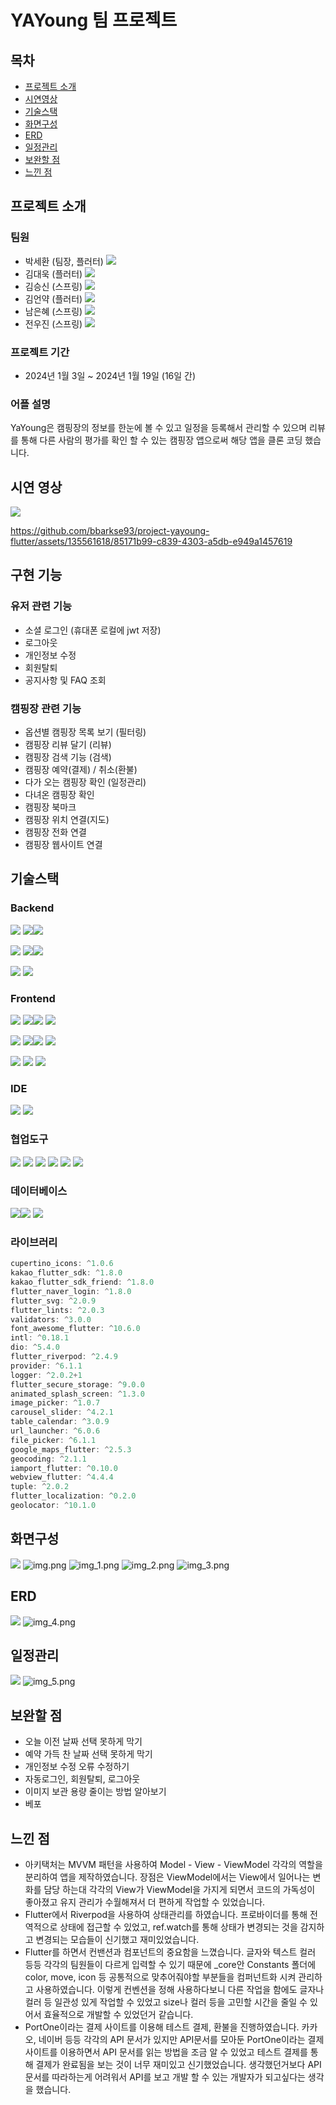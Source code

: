 # YAYoung 팀 프로젝트

## 목차
- [프로젝트 소개](#프로젝트-소개)
- [시연영상](#시연-영상)
- [기술스택](#기술스택)
- [화면구성](#화면구성)
- [ERD](#erd)
- [일정관리](#일정관리)
- [보완할 점](#보완할-점)
- [느낀 점](#느낀-점)

## 프로젝트 소개

### 팀원
- 박세환 (팀장, 플러터) [<img src="https://img.shields.io/badge/Git바로가기-박세환-red?logo=GITHUb">](https://github.com/bbarkse93)
- 김대욱 (플러터) [<img src="https://img.shields.io/badge/Git바로가기-김대욱-orange?logo=GITHUb">](https://github.com/saki8661)
- 김승신 (스프링) [<img src="https://img.shields.io/badge/Git바로가기-김승신-yellow?logo=GITHUb">](https://github.com/seunggod)
- 김언약 (플러터) [<img src="https://img.shields.io/badge/Git바로가기-김언약-green?logo=GITHUb">](https://github.com/yakyakyak12)
- 남은혜 (스프링) [<img src="https://img.shields.io/badge/Git바로가기-남은혜-grey?logo=GITHUb">](https://github.com/muaga)
- 전우진 (스프링) [<img src="https://img.shields.io/badge/Git바로가기-전우진-blue?logo=GITHUb">](https://github.com/m40ro)

### 프로젝트 기간
- 2024년 1월 3일 ~ 2024년 1월 19일 (16일 간)

### 어플 설명
YaYoung은 캠핑장의 정보를 한눈에 볼 수 있고 일정을 등록해서 관리할 수 있으며 리뷰를 통해 다른 사람의 평가를 확인 할 수 있는 캠핑장 앱으로써 해당 앱을 클론 코딩 했습니다.

## 시연 영상
[<img src="https://img.shields.io/badge/YouTube바로가기-YouTube바로가기?logo=youtube&logoColor=F24E1E&color=lightgrey">](https://www.youtube.com/watch?v=DnakjiCeETY&t=14s)

https://github.com/bbarkse93/project-yayoung-flutter/assets/135561618/85171b99-c839-4303-a5db-e949a1457619

## 구현 기능

### 유저 관련 기능
- 소셜 로그인 (휴대폰 로컬에 jwt 저장)
- 로그아웃
- 개인정보 수정
- 회원탈퇴
- 공지사항 및 FAQ 조회

### 캠핑장 관련 기능
- 옵션별 캠핑장 목록 보기 (필터링)
- 캠핑장 리뷰 달기 (리뷰)
- 캠핑장 검색 기능 (검색)
- 캠핑장 예약(결제) / 취소(환불)
- 다가 오는 캠핑장 확인 (일정관리)
- 다녀온 캠핑장 확인
- 캠핑장 북마크
- 캠핑장 위치 연결(지도)
- 캠핑장 전화 연결
- 캠핑장 웹사이트 연결

## 기술스택

### Backend
<img src="https://img.shields.io/badge/Language-%23121011?style=for-the-badge"> <img src="https://img.shields.io/badge/java-437291?style=for-the-badge&logo=openjdk&logoColor=black"><img src="https://img.shields.io/badge/17-515151?style=for-the-badge">

<img src="https://img.shields.io/badge/Framework-%23121011?style=for-the-badge"> <img src="https://img.shields.io/badge/springboot-6DB33F?style=for-the-badge&logo=springboot&logoColor=white"><img src="https://img.shields.io/badge/3.2-515151?style=for-the-badge">

<img src="https://img.shields.io/badge/Build-%23121011?style=for-the-badge"> <img src="https://img.shields.io/badge/Gradle-02303A?style=for-the-badge&logo=Gradle&logoColor=white">


### Frontend
<img src="https://img.shields.io/badge/Language-%23121011?style=for-the-badge"> <img src="https://img.shields.io/badge/dart-02569B?style=for-the-badge&logo=dart&logoColor=white"><img src="https://img.shields.io/badge/3.2.3-515151?style=for-the-badge">
<img src="https://img.shields.io/badge/javascript-F7DF1E?style=for-the-badge&logo=javascript&logoColor=black">

<img src="https://img.shields.io/badge/Framework-%23121011?style=for-the-badge"> <img src="https://img.shields.io/badge/flutter-02569B?style=for-the-badge&logo=flutter&logoColor=white"><img src="https://img.shields.io/badge/3.13.9-515151?style=for-the-badge">
<img src="https://img.shields.io/badge/jquery-0769AD?style=for-the-badge&logo=jquery&logoColor=white">

<img src="https://img.shields.io/badge/Build-%23121011?style=for-the-badge"> <img src="https://img.shields.io/badge/pub-02569B?style=for-the-badge&logo=dart&logoColor=white">
<img src="https://img.shields.io/badge/Gradle-02303A?style=for-the-badge&logo=Gradle&logoColor=white">

### IDE
<img src="https://img.shields.io/badge/intellijidea-ffffff?style=for-the-badge&logo=intellijidea&logoColor=black"> <img src="https://img.shields.io/badge/androidstudio-24A47F?style=for-the-badge&logo=androidstudio&logoColor=white">

### 협업도구
<img src="https://img.shields.io/badge/Git-F05032?style=for-the-badge&logo=Git&logoColor=white"> <img src="https://img.shields.io/badge/GitHub-181717?style=for-the-badge&logo=GitHub&logoColor=white"> <img src="https://img.shields.io/badge/postman-FF6C37?style=for-the-badge&logo=postman&logoColor=white"> <img src="https://img.shields.io/badge/figma-C11920?style=for-the-badge&logo=figma&logoColor=white"> <img src="https://img.shields.io/badge/Notion-000000?style=for-the-badge&logo=Notion&logoColor=white"> <img src="https://img.shields.io/badge/slack-764ABC?style=for-the-badge&logo=slack&logoColor=white">

### 데이터베이스
<img src="https://img.shields.io/badge/MySQL-4479A1?style=for-the-badge&logo=MySQL&logoColor=white"><img src="https://img.shields.io/badge/8.0-515151?style=for-the-badge"> <img src="https://img.shields.io/badge/h2-F9DC3E?style=for-the-badge&logo=h2&logoColor=white">

### 라이브러리
```dart
cupertino_icons: ^1.0.6
kakao_flutter_sdk: ^1.8.0
kakao_flutter_sdk_friend: ^1.8.0
flutter_naver_login: ^1.8.0
flutter_svg: ^2.0.9
flutter_lints: ^2.0.3
validators: ^3.0.0
font_awesome_flutter: ^10.6.0
intl: ^0.18.1
dio: ^5.4.0
flutter_riverpod: ^2.4.9  
provider: ^6.1.1
logger: ^2.0.2+1
flutter_secure_storage: ^9.0.0
animated_splash_screen: ^1.3.0
image_picker: ^1.0.7
carousel_slider: ^4.2.1
table_calendar: ^3.0.9
url_launcher: ^6.0.6
file_picker: ^6.1.1
google_maps_flutter: ^2.5.3
geocoding: ^2.1.1
iamport_flutter: ^0.10.0
webview_flutter: ^4.4.4
tuple: ^2.0.2
flutter_localization: ^0.2.0
geolocator: ^10.1.0
```

## 화면구성
[<img src="https://img.shields.io/badge/Figma바로가기-Figma바로가기?logo=figma&logoColor=F24E1E&color=lightgrey">](https://www.figma.com/file/Ptkc7WCoBYO1di2kKHL7Z4/YAYoung?type=design&mode=design&t=Pxxgh3MPpkGZiqRn-0)
![img.png](assets/readme/img.png)
![img_1.png](assets/readme/img_1.png)
![img_2.png](assets/readme/img_2.png)
![img_3.png](assets/readme/img_3.png)

## ERD
[<img src="https://img.shields.io/badge/ERD바로가기-ERD바로가기?logo=google-chrome&logoColor=4285F4&color=lightgrey">](https://dbdiagram.io/d/yayoung-6595042bac844320ae252152)
![img_4.png](assets/readme/img_4.png)


## 일정관리
[<img src="https://img.shields.io/badge/Notion바로가기-Notion바로가기?logo=notion&logoColor=000000&color=lightgrey">](https://paper-danthus-c42.notion.site/1-d1049a409e494da0a0cb1475f7978c13?pvs=4)
![img_5.png](assets/readme/img_5.png)

## 보완할 점

- 오늘 이전 날짜 선택 못하게 막기 
- 예약 가득 찬 날짜 선택 못하게 막기 
- 개인정보 수정 오류 수정하기 
- 자동로그인, 회원탈퇴, 로그아웃 
- 이미지 보관 용량 줄이는 방법 알아보기 
- 베포

## 느낀 점
- 아키택처는 MVVM 패턴을 사용하여 Model - View - ViewModel 각각의 역할을 분리하여 앱을 제작하였습니다. 장점은 ViewModel에서는 View에서 일어나는 변화를 담당 하는대 
  각각의 View가 ViewModel을 가지게 되면서 코드의 가독성이 좋아졌고 유지 관리가 수월해져서 더 편하게 작업할 수 있었습니다. 
- Flutter에서 Riverpod을 사용하여 상태관리를 하였습니다. 프로바이더를 통해 전역적으로 상태에 접근할 수 있었고, ref.watch를 통해 상태가 변경되는 것을 감지하고 
  변경되는 모습들이 신기했고 재미있었습니다. 
- Flutter를 하면서 컨밴션과 컴포넌트의 중요함을 느꼈습니다. 글자와 텍스트 컬러 등등 각각의 팀원들이 다르게 입력할 수 있기 때문에 _core안 Constants 폴더에 color, move, icon 등
  공통적으로 맞추어줘야할 부분들을 컴퍼넌트화 시켜 관리하고 사용하였습니다. 이렇게 컨벤션을 정해 사용하다보니 다른 작업을 함에도 글자나 컬러 등 일관성 있게 작업할 수 있었고
  size나 컬러 등을 고민할 시간을 줄일 수 있어서 효율적으로 개발할 수 있었던거 같습니다. 
- PortOne이라는 결제 사이트를 이용해 테스트 결제, 환불을 진행하였습니다. 카카오, 네이버 등등 각각의 API 문서가 있지만 API문서를 모아둔 PortOne이라는 결제 사이트를 이용하면서
  API 문서를 읽는 방법을 조금 알 수 있었고 테스트 결제를 통해 결제가 완료됨을 보는 것이 너무 재미있고 신기했었습니다. 생각했던거보다 API 문서를 따라하는게 어려워서 
  API를 보고 개발 할 수 있는 개발자가 되고싶다는 생각을 했습니다. 
